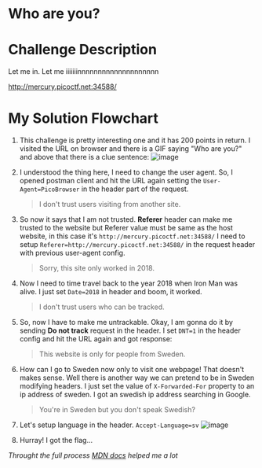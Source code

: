 # Who are you?

# Challenge Description
Let me in. Let me iiiiiiinnnnnnnnnnnnnnnnnnnn 

http://mercury.picoctf.net:34588/

# My Solution Flowchart
1. This challenge is pretty interesting one and it has 200 points in return. I visited the URL on browser and there is a GIF saying "Who are you?" and above that there is a clue sentence:
   ![image](https://github.com/sr-tamim/picoCTF-practice/assets/86656406/b7046a68-7ca0-4230-b021-f6bddfff5681)

2. I understood the thing here, I need to change the user agent. So, I opened postman client and hit the URL again setting the `User-Agent=PicoBrowser` in the header part of the request.
   > I don't trust users visiting from another site.
3. So now it says that I am not trusted. **Referer** header can make me trusted to the website but Referer value must be same as the host website, in this case it's `http://mercury.picoctf.net:34588/` I need to setup `Referer=http://mercury.picoctf.net:34588/` in the request header with previous user-agent config.
   > Sorry, this site only worked in 2018.
4. Now I need to time travel back to the year 2018 when Iron Man was alive. I just set `Date=2018` in header and boom, it worked.
   > I don't trust users who can be tracked.
5. So, now I have to make me untrackable. Okay, I am gonna do it by sending **Do not track** request in the header. I set `DNT=1` in the header config and hit the URL again and got response:
   > This website is only for people from Sweden.
6. How can I go to Sweden now only to visit one webpage! That doesn't makes sense. Well there is another way we can pretend to be in Sweden modifying headers. I just set the value of `X-Forwarded-For` property to an ip address of sweden. I got an swedish ip address searching in Google.
   > You're in Sweden but you don't speak Swedish?
7. Let's setup language in the header. `Accept-Language=sv`
   ![image](https://github.com/sr-tamim/picoCTF-practice/assets/86656406/812ef26a-9bc2-4554-a452-46bd5c114f07)
8. Hurray! I got the flag...

*Throught the full process [MDN docs](https://developer.mozilla.org/en-US/docs/Web/HTTP/Headers) helped me a lot*
